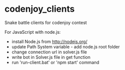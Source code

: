 # codenjoy_clients
Snake battle clients for codenjoy contest

For JavaScript with node.js:
- install Node.js from http://nodejs.org/
- update Path System variable - add node.js root folder
- change connection url in solver.js file
- write bot in Solver.js file in get function
- run 'run-client.bat' or 'npm start' command

